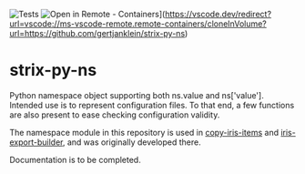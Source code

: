 ![Tests](https://github.com/gertjanklein/strix-py-ns/actions/workflows/run-pytest.yml/badge.svg)
![Open in Remote - Containers](https://img.shields.io/static/v1?label=Remote%20-%20Containers&message=Open&color=blue&logo=visualstudiocode)](https://vscode.dev/redirect?url=vscode://ms-vscode-remote.remote-containers/cloneInVolume?url=https://github.com/gertjanklein/strix-py-ns)

# strix-py-ns

Python namespace object supporting both ns.value and ns['value'].
Intended use is to represent configuration files. To that end, a few
functions are also present to ease checking configuration validity.

The namespace module in this repository is used in
[copy-iris-items](https://github.com/gertjanklein/copy-iris-items)
and
[iris-export-builder](https://github.com/gertjanklein/iris-export-builder),
and was originally developed there.

Documentation is to be completed.
